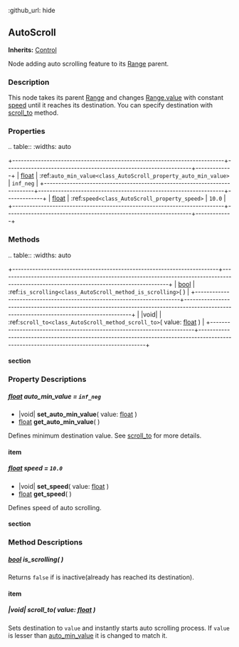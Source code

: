 :github_url: hide

<!---
.. DO NOT EDIT THIS FILE!!!
.. Generated automatically from Godot engine sources.
.. Generator: https://github.com/godotengine/godot/tree/master/doc/tools/make_rst.py.
.. XML source: https://github.com/godotengine/godot/tree/master/Godot-CCP/doc_classes/AutoScroll.xml.

.. _class_AutoScroll:

-->
<a name="TOP"></a>

## AutoScroll

**Inherits:** [Control](https://docs.godotengine.org/en/stable/classes/class_control.html)

Node adding auto scrolling feature to its [Range](https://docs.godotengine.org/en/stable/classes/class_range.html) parent.

<a name="Description"></a>

### Description

This node takes its parent [Range](https://docs.godotengine.org/en/stable/classes/class_range.html) and changes [Range.value](https://docs.godotengine.org/en/stable/classes/class_range.html#class_range_member_value) with constant [speed](./autoscroll.md#property_speed) until it reaches its destination. You can specify destination with [scroll_to](./autoscroll.md#method_scroll_to) method.

<a name="Properties"></a>

### Properties

.. table::
   :widths: auto

   +--------------------------------------------------------------------------+-----------------------------------------------------------------+-------------+
   | [float](https://docs.godotengine.org/en/stable/classes/class_float.html) | :ref:`auto_min_value<class_AutoScroll_property_auto_min_value>` | ``inf_neg`` |
   +--------------------------------------------------------------------------+-----------------------------------------------------------------+-------------+
   | [float](https://docs.godotengine.org/en/stable/classes/class_float.html) | :ref:`speed<class_AutoScroll_property_speed>`                   | ``10.0``    |
   +--------------------------------------------------------------------------+-----------------------------------------------------------------+-------------+

<a name="Methods"></a>

### Methods

.. table::
   :widths: auto

   +------------------------------------------------------------------------+-----------------------------------------------------------------------------------------------------------------------------------------+
   | [bool](https://docs.godotengine.org/en/stable/classes/class_bool.html) | :ref:`is_scrolling<class_AutoScroll_method_is_scrolling>`( )                                                                            |
   +------------------------------------------------------------------------+-----------------------------------------------------------------------------------------------------------------------------------------+
   | |void|                                                                 | :ref:`scroll_to<class_AutoScroll_method_scroll_to>`( value\: [float](https://docs.godotengine.org/en/stable/classes/class_float.html) ) |
   +------------------------------------------------------------------------+-----------------------------------------------------------------------------------------------------------------------------------------+

#### section

<a name="PropertyDescriptions"></a>

### Property Descriptions

<a name="[float](https://docs.godotengine.org/en/stable/classes/class_float.html) **auto_min_value** = ``inf_neg``"></a>

##### [float](https://docs.godotengine.org/en/stable/classes/class_float.html) **auto_min_value** = ``inf_neg``

- |void| **set_auto_min_value**( value\: [float](https://docs.godotengine.org/en/stable/classes/class_float.html) )
- [float](https://docs.godotengine.org/en/stable/classes/class_float.html) **get_auto_min_value**( )

Defines minimum destination value. See [scroll_to](./autoscroll.md#method_scroll_to) for more details.

#### item

<a name="[float](https://docs.godotengine.org/en/stable/classes/class_float.html) **speed** = ``10.0``"></a>

##### [float](https://docs.godotengine.org/en/stable/classes/class_float.html) **speed** = ``10.0``

- |void| **set_speed**( value\: [float](https://docs.godotengine.org/en/stable/classes/class_float.html) )
- [float](https://docs.godotengine.org/en/stable/classes/class_float.html) **get_speed**( )

Defines speed of auto scrolling.

#### section

<a name="MethodDescriptions"></a>

### Method Descriptions

<a name="method_is_scrolling"></a>

##### [bool](https://docs.godotengine.org/en/stable/classes/class_bool.html) **is_scrolling**( )

Returns ``false`` if is inactive(already has reached its destination).

#### item

<a name="method_scroll_to"></a>

##### |void| **scroll_to**( value\: [float](https://docs.godotengine.org/en/stable/classes/class_float.html) )

Sets destination to ``value`` and instantly starts auto scrolling process. If ``value`` is lesser than [auto_min_value](./autoscroll.md#property_auto_min_value) it is changed to match it.

